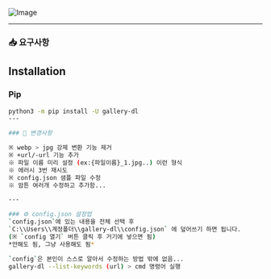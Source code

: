 ![Image](https://github.com/user-attachments/assets/fce71699-0fd9-47da-a567-d5344f8f64d5)

---

### 📥 요구사항

## Installation

### Pip
```bash
python3 -m pip install -U gallery-dl
---

### 🔧 변경사항

※ webp > jpg 강제 변환 기능 제거  
※ +url/-url 기능 추가  
※ 파일 이름 미리 설정 (ex:{파일이름}_1.jpg..) 이런 형식  
※ 에러시 3번 재시도  
※ config.json 샘플 파일 수정  
※ 암튼 여러개 수정하고 추가함...

---

### ⚙️ config.json 설정법
`config.json`에 있는 내용을 전체 선택 후  
`C:\\Users\\계정폴더\\gallery-dl\\config.json` 에 덮어쓰기 하면 됩니다.  
(※ `config 열기` 버튼 클릭 후 거기에 넣으면 됨)  
*안해도 됨, 그냥 사용해도 됨*

`config`은 본인이 스스로 알아서 수정하는 방법 밖에 없음...  
gallery-dl --list-keywords (url) > cmd 명령어 실행
